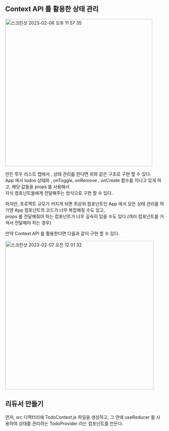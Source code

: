 ## Context API 를 활용한 상태 관리  

<img width="466" alt="스크린샷 2023-02-06 오후 11 57 35" src="https://user-images.githubusercontent.com/97012561/217005483-31893e64-664b-47cd-91eb-653815a65dad.png">

만든 투두 리스트 앱에서 , 상태 관리를 한다면 위와 같은 구조로 구현 할 수 있다.  
App 에서 todos 상태와 , onToggle, onRemove , onCreate 함수를 지니고 있게 하고, 해당 값들을 props 를 사용해서  
자식 컴포넌트들에게 전달해주는 방식으로 구현 할 수 있다.    

하지만, 프로젝트 규모가 커지게 되면 최상위 컴포넌트인 App 에서 모든 상태 관리를 하기엔 App 컴포넌트의 코드가 너무 복잡해질 수도 있고,  
props 를 전달해줘야 하는 컴포넌트가 너무 깊숙히 있을 수도 있다.(여러 컴포넌트를 거쳐서 전달해야 하는 경우)    

만약 Context API 를 활용한다면 다음과 같이 구현 할 수 있다.  

<img width="470" alt="스크린샷 2023-02-07 오전 12 01 32" src="https://user-images.githubusercontent.com/97012561/217006414-6d3de38c-1bb5-48b6-a365-b93a27a7bddf.png">

## 리듀서 만들기   

먼저, src 디렉터리에 TodoContext.js 파일을 생성하고, 그 안에 useReducer 를 사용하여 상태를 관리하는 TodoProvider 라는 컴포넌트를 만든다.   

